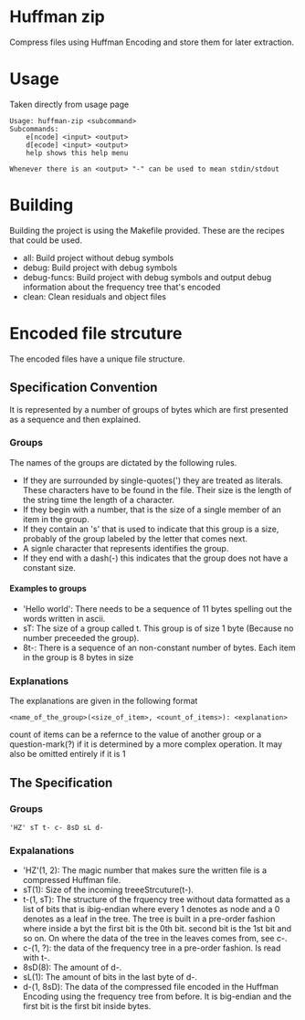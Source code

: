 # Huffman zip
Compress files using Huffman Encoding and store them for later extraction.

# Usage
Taken directly from usage page
```
Usage: huffman-zip <subcommand>
Subcommands:
    e[ncode] <input> <output>
    d[ecode] <input> <output>
    help shows this help menu

Whenever there is an <output> "-" can be used to mean stdin/stdout
```

# Building
Building the project is using the Makefile provided.
These are the recipes that could be used.
- all: Build project without debug symbols
- debug: Build project with debug symbols
- debug-funcs: Build project with debug symbols and output debug information
  about the frequency tree that's encoded
- clean: Clean residuals and object files

# Encoded file strcuture
The encoded files have a unique file structure.

## Specification Convention
It is represented by a number of groups of bytes which are first presented as a sequence and then explained.

### Groups
The names of the groups are dictated by the following rules.
- If they are surrounded by single-quotes(') they are treated as literals. These characters have to be found in the file. Their size is the length of the string time the length of a character.
- If they begin with a number, that is the size of a single member of an item in the group.
- If they contain an 's' that is used to indicate that this group is a size, probably of the group labeled by the letter that comes next.
- A signle character that represents identifies the group.
- If they end with a dash(-) this indicates that the group does not have a constant size.

#### Examples to groups
- 'Hello world': There needs to be a sequence of 11 bytes spelling out the words written in ascii.
- sT: The size of a group called t. This group is of size 1 byte (Because no number preceeded the group).
- 8t-: There is a sequence of an non-constant number of bytes. Each item in the group is 8 bytes in size

### Explanations
The explanations are given in the following format
```
<name_of_the_group>(<size_of_item>, <count_of_items>): <explanation>
```

count of items can be a refernce to the value of another group or a question-mark(?) if it is determined by a more complex operation.
It may also be omitted entirely if it is 1

## The Specification
### Groups
```
'HZ' sT t- c- 8sD sL d-
```
### Expalanations
- 'HZ'(1, 2): The magic number that makes sure the written file is a compressed Huffman file.
- sT(1): Size of the incoming treeeStrcuture(t-).
- t-(1, sT): The structure of the frquency tree without data formatted as a list of bits that is ibig-endian where every 1 denotes as node and a 0 denotes as a leaf in the tree. The tree is built in a pre-order fashion where inside a byt the first bit is the 0th bit. second bit is the 1st bit and so on. On where the data of the tree in the leaves comes from, see c-.
- c-(1, ?): the data of the frequency tree in a pre-order fashion. Is read with t-.
- 8sD(8): The amount of d-.
- sL(1): The amount of bits in the last byte of d-.
- d-(1, 8sD): The data of the compressed file encoded in the Huffman Encoding using the frequency tree from before. It is big-endian and the first bit is the first bit inside bytes.

